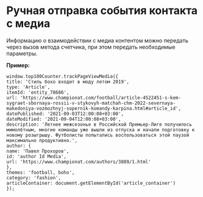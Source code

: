 # Ручная отправка события контакта с медиа

Информацию о взаимодействии с медиа контентом можно передать через вызов метода счетчика, при этом передать необходимые параметры.

**Пример:**

`window.top100Counter.trackPageViewMedia({`\
&#x20;   `title: 'Стиль бохо входит в моду летом 2019',`\
&#x20;   `type: 'Article',`\
&#x20;   `itemId: 'entity_78686',`\
&#x20;   `url: 'https://www.championat.com/football/article-4522451-s-kem-sygraet-sbornaya-rossii-v-stykovyh-matchah-chm-2022-severnaya-makedoniya-vozmozhnyj-sopernik-komandy-karpina.html#article_id',`\
&#x20;   `datePublished: '2021-09-03T12:00:08+03:00',`\
&#x20;   `dateModified: '2021-09-04T12:00:08+03:00',`\
&#x20;   `description: 'Летнее межсезонье в Российской Премьер-Лиге получилось мимолётным, многие команды уже вышли из отпуска и начали подготовку к новому розыгрышу. Футболисты попытались воспользоваться этой паузой максимально продуктивно.',`\
&#x20;   `author: {`\
&#x20;       `name: 'Павел Прохоров',`\
&#x20;       `id: 'author Id Media',`\
&#x20;       `url: 'https://www.championat.com/authors/3889/1.html'`\
&#x20;   `},`\
&#x20;   `themes: 'football, boho',`\
&#x20;   `category: 'fashion',`\
&#x20;   `articleContainer: document.getElementById('article_container')`\
`});`
